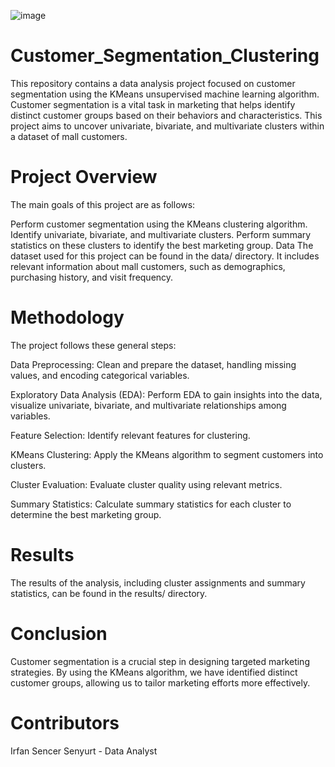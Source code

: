 ![image](https://github.com/sncrsenyurt/Customer_Segmentation_Clustering/assets/35157651/c6fbb118-62c6-48e4-8fa1-05a761cf084c)


# Customer_Segmentation_Clustering

This repository contains a data analysis project focused on customer segmentation using the KMeans unsupervised machine learning algorithm. Customer segmentation is a vital task in marketing that helps identify distinct customer groups based on their behaviors and characteristics. This project aims to uncover univariate, bivariate, and multivariate clusters within a dataset of mall customers.

# Project Overview
The main goals of this project are as follows:

Perform customer segmentation using the KMeans clustering algorithm.
Identify univariate, bivariate, and multivariate clusters.
Perform summary statistics on these clusters to identify the best marketing group.
Data
The dataset used for this project can be found in the data/ directory. It includes relevant information about mall customers, such as demographics, purchasing history, and visit frequency.

# Methodology
The project follows these general steps:

Data Preprocessing: Clean and prepare the dataset, handling missing values, and encoding categorical variables.

Exploratory Data Analysis (EDA): Perform EDA to gain insights into the data, visualize univariate, bivariate, and multivariate relationships among variables.

Feature Selection: Identify relevant features for clustering.

KMeans Clustering: Apply the KMeans algorithm to segment customers into clusters.

Cluster Evaluation: Evaluate cluster quality using relevant metrics.

Summary Statistics: Calculate summary statistics for each cluster to determine the best marketing group.

# Results
The results of the analysis, including cluster assignments and summary statistics, can be found in the results/ directory.

# Conclusion
Customer segmentation is a crucial step in designing targeted marketing strategies. By using the KMeans algorithm, we have identified distinct customer groups, allowing us to tailor marketing efforts more effectively.

# Contributors
Irfan Sencer Senyurt - Data Analyst

